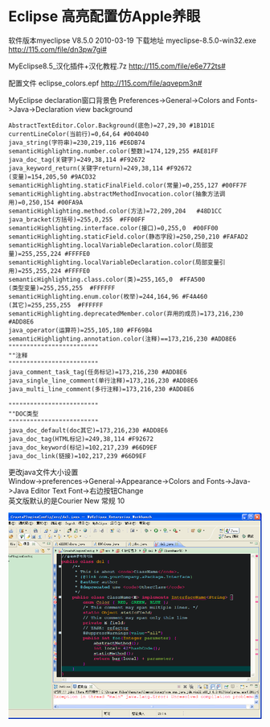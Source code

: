 # Eclipse 高亮配置仿Apple养眼  
软件版本myeclipse V8.5.0 2010-03-19 下载地址 myeclipse-8.5.0-win32.exe http://115.com/file/dn3pw7gi#

MyEclipse8.5_汉化插件+汉化教程.7z http://115.com/file/e6e772ts#

配置文件 eclipse_colors.epf http://115.com/file/aqvepm3n#

MyEclipse declaration窗口背景色  Preferences->General->Colors and Fonts->Java->Declaration view background


```
AbstractTextEditor.Color.Background(底色)=27,29,30 #1B1D1E
currentLineColor(当前行)=0,64,64 #004040
java_string(字符串)=230,219,116 #E6DB74
semanticHighlighting.number.color(整数)=174,129,255 #AE81FF
java_doc_tag(关键字)=249,38,114 #F92672
java_keyword_return(关键字return)=249,38,114 #F92672
(变量)=154,205,50 #9ACD32
semanticHighlighting.staticFinalField.color(常量)=0,255,127 #00FF7F
semanticHighlighting.abstractMethodInvocation.color(抽象方法调用)=0,250,154 #00FA9A
semanticHighlighting.method.color(方法)=72,209,204   #48D1CC
java_bracket(方括号)=255,0,255  #FF00FF
semanticHighlighting.interface.color(接口)=0,255,0  #00FF00
semanticHighlighting.staticField.color(静态字段)=250,250,210 #FAFAD2
semanticHighlighting.localVariableDeclaration.color(局部变量)=255,255,224 #FFFFE0
semanticHighlighting.localVariableDeclaration.color(局部变量引用)=255,255,224 #FFFFE0
semanticHighlighting.class.color(类)=255,165,0  #FFA500
(类型变量)=255,255,255  #FFFFFF
semanticHighlighting.enum.color(枚举)=244,164,96 #F4A460 
(其它)=255,255,255  #FFFFFF
semanticHighlighting.deprecatedMember.color(弃用的成员)=173,216,230 #ADD8E6
java_operator(运算符)=255,105,180 #FF69B4
semanticHighlighting.annotation.color(注释)==173,216,230 #ADD8E6
"""""""""""""""""""""""""
""注释
"""""""""""""""""""""""""
java_comment_task_tag(任务标记)=173,216,230 #ADD8E6
java_single_line_comment(单行注释)=173,216,230 #ADD8E6
java_multi_line_comment(多行注释)=173,216,230 #ADD8E6

"""""""""""""""""""""""""
""DOC类型
"""""""""""""""""""""""""
java_doc_default(doc其它)=173,216,230 #ADD8E6
java_doc_tag(HTML标记)=249,38,114 #F92672
java_doc_keyword(标记)=102,217,239 #66D9EF
java_doc_link(链接)=102,217,239 #66D9EF
```


更改java文件大小设置
<br>
Window->preferences->General->Appearance->Colors   and   Fonts->Java->Java Editor Text Font->右边按钮Change
<br>
英文版默认的是Courier New 常规 10
<br>
 
![image](https://raw.githubusercontent.com/shoukaiseki/blogdoc/master/Eclipse/Eclipse%20%E9%AB%98%E4%BA%AE%E9%85%8D%E7%BD%AE%E4%BB%BFApple%E5%85%BB%E7%9C%BC/img/001.bmp)
